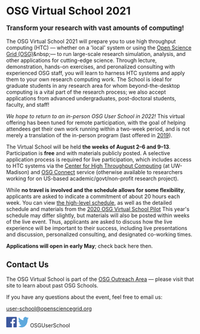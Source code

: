 # OSG Virtual School 2021

<p style="font-size: larger; font-weight: bold;">Transform your research with vast amounts of computing!</p>

The OSG Virtual School 2021 will prepare you to use high throughput computing (HTC)&nbsp;&mdash;
whether on a 'local' system or using the 
[Open Science Grid (OSG)](https://www.youtube.com/watch?v=t2PzIy-vvaE&list=PLBWb4iScSWcPy7LQ4BuXmm8Z2xO4ZW1J_)&nbsp;&mdash;
to run large-scale research simulation, analysis, and other applications for cutting-edge science.
Through lecture, demonstration, hands-on exercises, and peronalized consulting with experienced OSG staff,
you will learn to harness HTC systems and apply them to your own research computing work.
The School is ideal for graduate students in any research area for whom beyond-the-desktop computing 
is a vital part of the research process; we also accept applications from advanced undergraduates, 
post-doctoral students, faculty, and staff!

_We hope to return to an in-person OSG User School in 2022!_ This virtual offering has been tuned for remote 
participation, with the goal of helping attendees get their own work running within a two-week period, and 
is not merely a translation of the in-person program (last offered in [2019](https://opensciencegrid.org/user-school-2019/)).

The Virtual School will be held **the weeks of August 2&ndash;6 and 9&ndash;13**. 
Participation is **free** and with materials publicly posted. A selective application process is required 
for live participation, which includes access to HTC systems via the 
[Center for High Throughput Computing](https://chtc.cs.wisc.edu/approach.shtml) (at UW-Madison)
and [OSG Connect](https://www.osgconnect.net/) service (otherwise available to researchers working for 
on US-based academic/govt/non-profit research project).

While **no travel is involved and the schedule allows for some flexibility**,
applicants are asked to indicate a commitment of about 20 hours each week. You can view [the high-level schedule](schedule.md), 
as well as the detailed schedule and materials from the 
[2020 OSG Virtual School Pilot](https://opensciencegrid.org/virtual-school-pilot-2020/) 
This year's schedule may differ slightly, but materials will also be posted within weeks of the live event. 
Thus, applicants are asked to discuss how the 
live experience will be important to their success, including live presentations and discussion, 
personalized consulting, and designated co-working times.

**Applications will open in early May**; check back here then.

## Contact Us

The OSG Virtual School is part of the
[OSG Outreach Area](https://opensciencegrid.org/outreach/)&nbsp;&mdash; please visit that site to
learn about past OSG Schools.

If you have any questions about the event, feel free to email us:

<user-school@opensciencegrid.org>

<a href="https://www.facebook.com/OSGUserSchool" target="_blank" style="border: 0px none black; text-decoration: none;"><img src="files/FB-f-Logo__blue_512.png" height="28" width="28" alt="Facebook logo"></a>   <a href="https://twitter.com/OSGUserSchool" target="_blank" style="border: 0px none black; text-decoration: none;"><img src="files/Twitter_logo_blue.png" style="height: 28px; width: 28px; background-color: white;" alt="Twitter logo"></a>   OSGUserSchool
